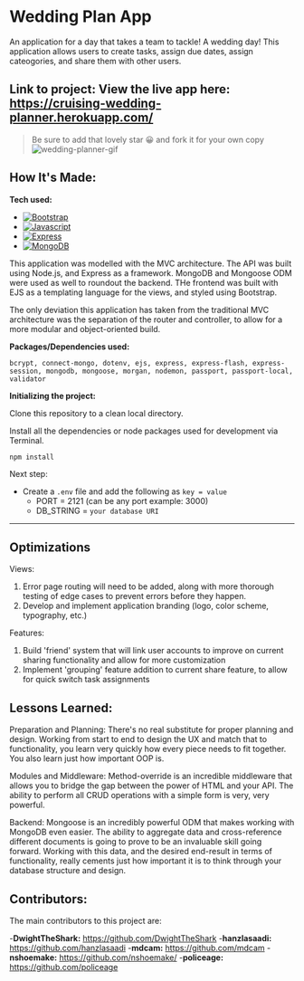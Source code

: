 # Wedding Plan App
An application for a day that takes a team to tackle! A wedding day! This application allows users to create tasks, assign due dates, assign cateogories, and share them with other users. 

**Link to project:**
View the live app here: https://cruising-wedding-planner.herokuapp.com/
---

> Be sure to add that lovely star 😀 and fork it for your own copy
![wedding-planner-gif](https://user-images.githubusercontent.com/101226771/188735466-ef77d210-0fae-48be-a36e-e9776164827f.gif)

## How It's Made:


**Tech used:** 

* [![Bootstrap][Bootstrap.com]][Bootstrap-url]
* [![Javascript][Javascript-shield]][Javascript-url]
* [![Express][Express-shield]][Express-url]
* [![MongoDB][MongoDB-shield]][MongoDB-url]

This application was modelled with the MVC architecture. The API was built using Node.js, and Express as a framework. MongoDB and Mongoose ODM were used as well to roundout the backend. THe frontend was built with EJS as a templating language for the views, and styled using Bootstrap.

The only deviation this application has taken from the traditional MVC architecture was the separation of the router and controller, to allow for a more modular and object-oriented build.

**Packages/Dependencies used:**

```
bcrypt, connect-mongo, dotenv, ejs, express, express-flash, express-session, mongodb, mongoose, morgan, nodemon, passport, passport-local, validator
```
**Initializing the project:**

Clone this repository to a clean local directory.

Install all the dependencies or node packages used for development via Terminal.
```
npm install
```

Next step:

- Create a `.env` file and add the following as `key = value` 
  - PORT = 2121 (can be any port example: 3000) 
  - DB_STRING = `your database URI` 
 ---
## Optimizations

Views: 
1. Error page routing will need to be added, along with more thorough testing of edge cases to prevent errors before they happen. 
2. Develop and implement application branding (logo, color scheme, typography, etc.)

Features:
1. Build 'friend' system that will link user accounts to improve on current sharing functionality and allow for more customization
2. Implement 'grouping' feature addition to current share feature, to allow for quick switch task assignments


## Lessons Learned:

Preparation and Planning: There's no real substitute for proper planning and design. Working from start to end to design the UX and match that to functionality, you learn very quickly how every piece needs to fit together. You also learn just how important OOP is.

Modules and Middleware: Method-override is an incredible middleware that allows you to bridge the gap between the power of HTML and your API. The ability to perform all CRUD operations with a simple form is very, very powerful.

Backend: Mongoose is an incredibly powerful ODM that makes working with MongoDB even easier. The ability to aggregate data and cross-reference different documents is going to prove to be an invaluable skill going forward. Working with this data, and the desired end-result in terms of functionality, really cements just how important it is to think through your database structure and design. 

## Contributors:
The main contributors to this project are:

-**DwightTheShark:** https://github.com/DwightTheShark
-**hanzlasaadi:** https://github.com/hanzlasaadi
-**mdcam:** https://github.com/mdcam
-**nshoemake:** https://github.com/nshoemake/
-**policeage:** https://github.com/policeage

[Bootstrap.com]: https://img.shields.io/badge/Bootstrap-563D7C?style=for-the-badge&logo=bootstrap&logoColor=white
[Bootstrap-url]: https://getbootstrap.com
[Express-shield]: https://img.shields.io/badge/Express.js-000000?style=for-the-badge&logo=express&logoColor=white
[Express-url]: https://expressjs.com
[MongoDB-shield]: https://img.shields.io/badge/MongoDB-4EA94B?style=for-the-badge&logo=mongodb&logoColor=white
[MongoDB-url]: https://mongodb.com
[Javascript-url]: https://developer.mozilla.org/en-US/docs/Web/JavaScript
[Javascript-shield]: https://img.shields.io/badge/JavaScript-323330?style=for-the-badge&logo=javascript&logoColor=F7DF1E
